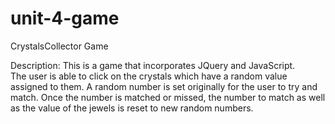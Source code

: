 # unit-4-game
CrystalsCollector Game

Description:
This is a game that incorporates JQuery and JavaScript.  
The user is able to click on the crystals which have a random value assigned to them.
A random number is set originally for the user to try and match.
Once the number is matched or missed, the number to match as well as the value of the jewels is reset to new random numbers.
